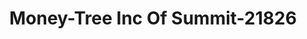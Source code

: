 ---
f_zip-code: 39666
f_state-code: MS
title: Money-Tree Inc Of Summit-21826
f_phone: 601-276-2220
f_city-only: Summit
f_address: 702 Laurel Street Summit
f_location-unique-id: '21826'
slug: money-tree-inc-of-summit-21826
updated-on: '2024-05-30T13:46:58.046Z'
created-on: '2024-05-30T13:36:59.803Z'
published-on: '2024-05-30T13:54:32.469Z'
f_city-state: cms/city/summit-ms.md
f_company: cms/company/money-tree-inc-of-summit.md
f_state: cms/state/mississippi.md
layout: '[payday-loan].html'
tags: payday-loan
---
